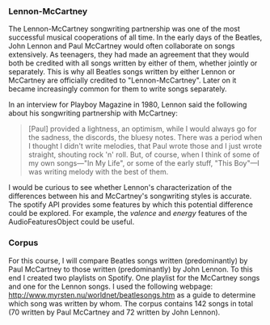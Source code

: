 ### Lennon-McCartney

The Lennon-McCartney songwriting partnership was one of the most successful musical cooperations of all time. In the early days of the Beatles, John Lennon and Paul McCartney would often collaborate on songs extensively. As teenagers, they had made an agreement that they would both be credited with all songs written by either of them, whether jointly or separately. This is why all Beatles songs written by either Lennon or McCartney are officially credited to "Lennon-McCartney". Later on it became increasingly common for them to write songs separately. 

In an interview for Playboy Magazine in 1980, Lennon said the following about his songwriting partnership with McCartney:

> [Paul] provided a lightness, an optimism, while I would always go for the sadness, the discords, the bluesy notes. There was a period when I thought I didn't write melodies, that Paul wrote those and I just wrote straight, shouting rock 'n' roll. But, of course, when I think of some of my own songs—"In My Life", or some of the early stuff, "This Boy"—I was writing melody with the best of them.
  
I would be curious to see whether Lennon's characterization of the differences between his and McCartney's songwriting styles is accurate. The spotify API provides some features by which this potential difference could be explored. For example, the *valence* and *energy* features of the AudioFeaturesObject could be useful.

### Corpus

For this course, I will compare Beatles songs written (predominantly) by Paul McCartney to those written (predominantly) by John Lennon. To this end I created two playlists on Spotify. One playlist for the McCartney songs and one for the Lennon songs. I used the following webpage: http://www.myrsten.nu/worldnet/beatlesongs.htm as a guide to determine which song was written by whom. The corpus contains 142 songs in total (70 written by Paul McCartney and 72 written by John Lennon).
